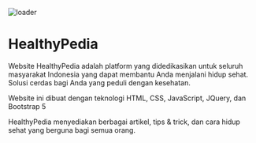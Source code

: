 ![loader](https://user-images.githubusercontent.com/99185119/159538668-ecc8af80-8b23-4fac-9065-e95252b06273.gif)
# HealthyPedia
Website HealthyPedia adalah platform yang didedikasikan untuk seluruh masyarakat Indonesia yang dapat membantu Anda menjalani hidup sehat. Solusi cerdas bagi Anda yang peduli dengan kesehatan.

Website ini dibuat dengan teknologi HTML, CSS, JavaScript, JQuery, dan Bootstrap 5

HealthyPedia menyediakan berbagai artikel, tips & trick, dan cara hidup sehat yang berguna bagi semua orang.
